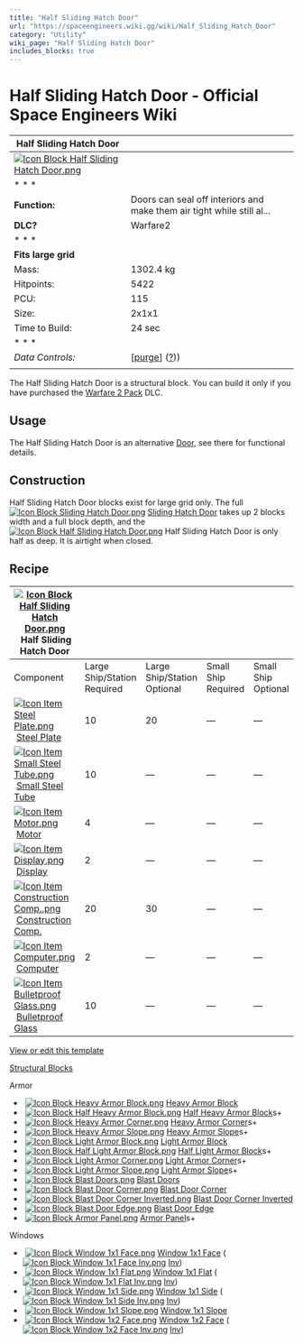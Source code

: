 ```yaml
---
title: "Half Sliding Hatch Door"
url: "https://spaceengineers.wiki.gg/wiki/Half_Sliding_Hatch_Door"
category: "Utility"
wiki_page: "Half Sliding Hatch Door"
includes_blocks: true
---
```


# Half Sliding Hatch Door - Official Space Engineers Wiki

| Half Sliding Hatch Door |     |
| --- | --- |
| [![Icon Block Half Sliding Hatch Door.png](https://spaceengineers.wiki.gg/images/a/a9/Icon_Block_Half_Sliding_Hatch_Door.png?32afed)](https://spaceengineers.wiki.gg/wiki/File:Icon_Block_Half_Sliding_Hatch_Door.png) |     |
| * * * |     |
| **Function:** | Doors can seal off interiors and make them air tight while still al... |
| **DLC?** | Warfare2 |
| * * * |     |
| **Fits large grid** |     |
| Mass: | 1302.4 kg |
| Hitpoints: | 5422 |
| PCU: | 115 |
| Size: | 2x1x1 |
| Time to Build: | 24 sec |
| * * * |     |
| _Data Controls:_ | \[[purge](https://spaceengineers.wiki.gg/wiki/Half_Sliding_Hatch_Door?action=purge)\] ([?](https://spaceengineers.wiki.gg/wiki/Template:Info_Block))) |
|     |     |

The Half Sliding Hatch Door is a structural block. You can build it only if you have purchased the [Warfare 2 Pack](https://spaceengineers.wiki.gg/wiki/Warfare_2_Pack "Warfare 2 Pack") DLC.

## Usage

The Half Sliding Hatch Door is an alternative [Door](https://spaceengineers.wiki.gg/wiki/Door "Door"), see there for functional details.

## Construction

Half Sliding Hatch Door blocks exist for large grid only. The full  [![Icon Block Sliding Hatch Door.png](https://spaceengineers.wiki.gg/images/thumb/2/23/Icon_Block_Sliding_Hatch_Door.png/21px-Icon_Block_Sliding_Hatch_Door.png?d1a5d9)](https://spaceengineers.wiki.gg/wiki/Sliding_Hatch_Door "Sliding Hatch Door") [Sliding Hatch Door](https://spaceengineers.wiki.gg/wiki/Sliding_Hatch_Door "Sliding Hatch Door") takes up 2 blocks width and a full block depth, and the  [![Icon Block Half Sliding Hatch Door.png](https://spaceengineers.wiki.gg/images/thumb/a/a9/Icon_Block_Half_Sliding_Hatch_Door.png/21px-Icon_Block_Half_Sliding_Hatch_Door.png?32afed)](https://spaceengineers.wiki.gg/wiki/Half_Sliding_Hatch_Door "Half Sliding Hatch Door") Half Sliding Hatch Door is only half as deep. It is airtight when closed.

## Recipe

| [![Icon Block Half Sliding Hatch Door.png](https://spaceengineers.wiki.gg/images/thumb/a/a9/Icon_Block_Half_Sliding_Hatch_Door.png/21px-Icon_Block_Half_Sliding_Hatch_Door.png?32afed)](https://spaceengineers.wiki.gg/wiki/Half_Sliding_Hatch_Door "Half Sliding Hatch Door") Half Sliding Hatch Door |     |     |     |     |
| --- | --- | --- | --- | --- |
| Component | Large Ship/Station  <br>Required | Large Ship/Station  <br>Optional | Small Ship  <br>Required | Small Ship  <br>Optional |
| [![Icon Item Steel Plate.png](https://spaceengineers.wiki.gg/images/thumb/4/4c/Icon_Item_Steel_Plate.png/21px-Icon_Item_Steel_Plate.png?437e3a)](https://spaceengineers.wiki.gg/wiki/Steel_Plate "Steel Plate") [Steel Plate](https://spaceengineers.wiki.gg/wiki/Steel_Plate "Steel Plate") | 10  | 20  | —   | —   |
| [![Icon Item Small Steel Tube.png](https://spaceengineers.wiki.gg/images/thumb/f/f7/Icon_Item_Small_Steel_Tube.png/21px-Icon_Item_Small_Steel_Tube.png?4fe418)](https://spaceengineers.wiki.gg/wiki/Small_Steel_Tube "Small Steel Tube") [Small Steel Tube](https://spaceengineers.wiki.gg/wiki/Small_Steel_Tube "Small Steel Tube") | 10  | —   | —   | —   |
| [![Icon Item Motor.png](https://spaceengineers.wiki.gg/images/thumb/2/2c/Icon_Item_Motor.png/21px-Icon_Item_Motor.png?4a2f3f)](https://spaceengineers.wiki.gg/wiki/Motor "Motor") [Motor](https://spaceengineers.wiki.gg/wiki/Motor "Motor") | 4   | —   | —   | —   |
| [![Icon Item Display.png](https://spaceengineers.wiki.gg/images/thumb/4/44/Icon_Item_Display.png/21px-Icon_Item_Display.png?a444bc)](https://spaceengineers.wiki.gg/wiki/Display "Display") [Display](https://spaceengineers.wiki.gg/wiki/Display "Display") | 2   | —   | —   | —   |
| [![Icon Item Construction Comp..png](https://spaceengineers.wiki.gg/images/thumb/4/45/Icon_Item_Construction_Comp..png/21px-Icon_Item_Construction_Comp..png?cdc26f)](https://spaceengineers.wiki.gg/wiki/Construction_Comp. "Construction Comp.") [Construction Comp.](https://spaceengineers.wiki.gg/wiki/Construction_Comp. "Construction Comp.") | 20  | 30  | —   | —   |
| [![Icon Item Computer.png](https://spaceengineers.wiki.gg/images/thumb/7/72/Icon_Item_Computer.png/21px-Icon_Item_Computer.png?65c1a4)](https://spaceengineers.wiki.gg/wiki/Computer "Computer") [Computer](https://spaceengineers.wiki.gg/wiki/Computer "Computer") | 2   | —   | —   | —   |
| [![Icon Item Bulletproof Glass.png](https://spaceengineers.wiki.gg/images/thumb/c/c1/Icon_Item_Bulletproof_Glass.png/21px-Icon_Item_Bulletproof_Glass.png?1941ea)](https://spaceengineers.wiki.gg/wiki/Bulletproof_Glass "Bulletproof Glass") [Bulletproof Glass](https://spaceengineers.wiki.gg/wiki/Bulletproof_Glass "Bulletproof Glass") | 10  | —   | —   | —   |

[View or edit this template](https://spaceengineers.wiki.gg/wiki/Template:Navbox "Template:Navbox")

[Structural Blocks](https://spaceengineers.wiki.gg/wiki/Category:Structural "Category:Structural")

Armor

*    [![Icon Block Heavy Armor Block.png](https://spaceengineers.wiki.gg/images/thumb/b/bd/Icon_Block_Heavy_Armor_Block.png/21px-Icon_Block_Heavy_Armor_Block.png?32be9b)](https://spaceengineers.wiki.gg/wiki/Heavy_Armor_Block "Heavy Armor Block") [Heavy Armor Block](https://spaceengineers.wiki.gg/wiki/Heavy_Armor_Block "Heavy Armor Block")
*    [![Icon Block Half Heavy Armor Block.png](https://spaceengineers.wiki.gg/images/thumb/1/18/Icon_Block_Half_Heavy_Armor_Block.png/21px-Icon_Block_Half_Heavy_Armor_Block.png?576a2b)](https://spaceengineers.wiki.gg/wiki/Half_Heavy_Armor_Block "Half Heavy Armor Block") [Half Heavy Armor Block](https://spaceengineers.wiki.gg/wiki/Half_Heavy_Armor_Block "Half Heavy Armor Block")s+
*    [![Icon Block Heavy Armor Corner.png](https://spaceengineers.wiki.gg/images/thumb/3/3a/Icon_Block_Heavy_Armor_Corner.png/21px-Icon_Block_Heavy_Armor_Corner.png?6c6987)](https://spaceengineers.wiki.gg/wiki/Heavy_Armor_Corner "Heavy Armor Corner") [Heavy Armor Corner](https://spaceengineers.wiki.gg/wiki/Heavy_Armor_Corner "Heavy Armor Corner")s+
*    [![Icon Block Heavy Armor Slope.png](https://spaceengineers.wiki.gg/images/thumb/6/6a/Icon_Block_Heavy_Armor_Slope.png/21px-Icon_Block_Heavy_Armor_Slope.png?b6bfa1)](https://spaceengineers.wiki.gg/wiki/Heavy_Armor_Slope "Heavy Armor Slope") [Heavy Armor Slope](https://spaceengineers.wiki.gg/wiki/Heavy_Armor_Slope "Heavy Armor Slope")s+
*    [![Icon Block Light Armor Block.png](https://spaceengineers.wiki.gg/images/thumb/b/b0/Icon_Block_Light_Armor_Block.png/21px-Icon_Block_Light_Armor_Block.png?217f89)](https://spaceengineers.wiki.gg/wiki/Light_Armor_Block "Light Armor Block") [Light Armor Block](https://spaceengineers.wiki.gg/wiki/Light_Armor_Block "Light Armor Block")
*    [![Icon Block Half Light Armor Block.png](https://spaceengineers.wiki.gg/images/thumb/d/da/Icon_Block_Half_Light_Armor_Block.png/21px-Icon_Block_Half_Light_Armor_Block.png?576a2b)](https://spaceengineers.wiki.gg/wiki/Half_Light_Armor_Block "Half Light Armor Block") [Half Light Armor Block](https://spaceengineers.wiki.gg/wiki/Half_Light_Armor_Block "Half Light Armor Block")s+
*    [![Icon Block Light Armor Corner.png](https://spaceengineers.wiki.gg/images/thumb/6/6f/Icon_Block_Light_Armor_Corner.png/21px-Icon_Block_Light_Armor_Corner.png?33d695)](https://spaceengineers.wiki.gg/wiki/Light_Armor_Corner "Light Armor Corner") [Light Armor Corner](https://spaceengineers.wiki.gg/wiki/Light_Armor_Corner "Light Armor Corner")s+
*    [![Icon Block Light Armor Slope.png](https://spaceengineers.wiki.gg/images/thumb/e/ec/Icon_Block_Light_Armor_Slope.png/21px-Icon_Block_Light_Armor_Slope.png?b6bfa1)](https://spaceengineers.wiki.gg/wiki/Light_Armor_Slope "Light Armor Slope") [Light Armor Slope](https://spaceengineers.wiki.gg/wiki/Light_Armor_Slope "Light Armor Slope")s+
*    [![Icon Block Blast Doors.png](https://spaceengineers.wiki.gg/images/thumb/6/6b/Icon_Block_Blast_Doors.png/21px-Icon_Block_Blast_Doors.png?9e5100)](https://spaceengineers.wiki.gg/wiki/Blast_Doors "Blast Doors") [Blast Doors](https://spaceengineers.wiki.gg/wiki/Blast_Doors "Blast Doors")
*    [![Icon Block Blast Door Corner.png](https://spaceengineers.wiki.gg/images/thumb/5/5f/Icon_Block_Blast_Door_Corner.png/21px-Icon_Block_Blast_Door_Corner.png?d1dd25)](https://spaceengineers.wiki.gg/wiki/Blast_Door_Corner "Blast Door Corner") [Blast Door Corner](https://spaceengineers.wiki.gg/wiki/Blast_Door_Corner "Blast Door Corner")
*    [![Icon Block Blast Door Corner Inverted.png](https://spaceengineers.wiki.gg/images/thumb/6/6f/Icon_Block_Blast_Door_Corner_Inverted.png/21px-Icon_Block_Blast_Door_Corner_Inverted.png?8e9aad)](https://spaceengineers.wiki.gg/wiki/Blast_Door_Corner_Inverted "Blast Door Corner Inverted") [Blast Door Corner Inverted](https://spaceengineers.wiki.gg/wiki/Blast_Door_Corner_Inverted "Blast Door Corner Inverted")
*    [![Icon Block Blast Door Edge.png](https://spaceengineers.wiki.gg/images/thumb/9/95/Icon_Block_Blast_Door_Edge.png/21px-Icon_Block_Blast_Door_Edge.png?4169b5)](https://spaceengineers.wiki.gg/wiki/Blast_Door_Edge "Blast Door Edge") [Blast Door Edge](https://spaceengineers.wiki.gg/wiki/Blast_Door_Edge "Blast Door Edge")
*    [![Icon Block Armor Panel.png](https://spaceengineers.wiki.gg/images/thumb/2/2b/Icon_Block_Armor_Panel.png/21px-Icon_Block_Armor_Panel.png?ecdcb5)](https://spaceengineers.wiki.gg/wiki/Armor_Panel "Armor Panel") [Armor Panel](https://spaceengineers.wiki.gg/wiki/Armor_Panel "Armor Panel")s+

Windows

*    [![Icon Block Window 1x1 Face.png](https://spaceengineers.wiki.gg/images/thumb/d/d2/Icon_Block_Window_1x1_Face.png/21px-Icon_Block_Window_1x1_Face.png?c80971)](https://spaceengineers.wiki.gg/wiki/Window_1x1_Face "Window 1x1 Face") [Window 1x1 Face](https://spaceengineers.wiki.gg/wiki/Window_1x1_Face "Window 1x1 Face") ( [![Icon Block Window 1x1 Face Inv.png](https://spaceengineers.wiki.gg/images/thumb/6/6b/Icon_Block_Window_1x1_Face_Inv.png/21px-Icon_Block_Window_1x1_Face_Inv.png?54ea17)](https://spaceengineers.wiki.gg/wiki/Window_1x1_Face_Inv "Window 1x1 Face Inv") [Inv](https://spaceengineers.wiki.gg/wiki/Window_1x1_Face_Inv "Window 1x1 Face Inv"))
*    [![Icon Block Window 1x1 Flat.png](https://spaceengineers.wiki.gg/images/thumb/0/06/Icon_Block_Window_1x1_Flat.png/21px-Icon_Block_Window_1x1_Flat.png?e54857)](https://spaceengineers.wiki.gg/wiki/Window_1x1_Flat "Window 1x1 Flat") [Window 1x1 Flat](https://spaceengineers.wiki.gg/wiki/Window_1x1_Flat "Window 1x1 Flat") ( [![Icon Block Window 1x1 Flat Inv.png](https://spaceengineers.wiki.gg/images/thumb/d/d3/Icon_Block_Window_1x1_Flat_Inv.png/21px-Icon_Block_Window_1x1_Flat_Inv.png?1bd766)](https://spaceengineers.wiki.gg/wiki/Window_1x1_Flat_Inv "Window 1x1 Flat Inv") [Inv](https://spaceengineers.wiki.gg/wiki/Window_1x1_Flat_Inv "Window 1x1 Flat Inv"))
*    [![Icon Block Window 1x1 Side.png](https://spaceengineers.wiki.gg/images/thumb/6/6e/Icon_Block_Window_1x1_Side.png/21px-Icon_Block_Window_1x1_Side.png?33fa82)](https://spaceengineers.wiki.gg/wiki/Window_1x1_Side "Window 1x1 Side") [Window 1x1 Side](https://spaceengineers.wiki.gg/wiki/Window_1x1_Side "Window 1x1 Side") ( [![Icon Block Window 1x1 Side Inv.png](https://spaceengineers.wiki.gg/images/thumb/1/1f/Icon_Block_Window_1x1_Side_Inv.png/21px-Icon_Block_Window_1x1_Side_Inv.png?6d66d5)](https://spaceengineers.wiki.gg/wiki/Window_1x1_Side_Inv "Window 1x1 Side Inv") [Inv](https://spaceengineers.wiki.gg/wiki/Window_1x1_Side_Inv "Window 1x1 Side Inv"))
*    [![Icon Block Window 1x1 Slope.png](https://spaceengineers.wiki.gg/images/thumb/9/9c/Icon_Block_Window_1x1_Slope.png/21px-Icon_Block_Window_1x1_Slope.png?e6991c)](https://spaceengineers.wiki.gg/wiki/Window_1x1_Slope "Window 1x1 Slope") [Window 1x1 Slope](https://spaceengineers.wiki.gg/wiki/Window_1x1_Slope "Window 1x1 Slope")
*    [![Icon Block Window 1x2 Face.png](https://spaceengineers.wiki.gg/images/thumb/7/71/Icon_Block_Window_1x2_Face.png/21px-Icon_Block_Window_1x2_Face.png?c702db)](https://spaceengineers.wiki.gg/wiki/Window_1x2_Face "Window 1x2 Face") [Window 1x2 Face](https://spaceengineers.wiki.gg/wiki/Window_1x2_Face "Window 1x2 Face") ( [![Icon Block Window 1x2 Face Inv.png](https://spaceengineers.wiki.gg/images/thumb/4/43/Icon_Block_Window_1x2_Face_Inv.png/21px-Icon_Block_Window_1x2_Face_Inv.png?b71423)](https://spaceengineers.wiki.gg/wiki/Window_1x2_Face_Inv "Window 1x2 Face Inv") [Inv](https://spaceengineers.wiki.gg/wiki/Window_1x2_Face_Inv "Window 1x2 Face Inv"))